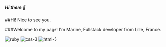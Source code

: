 ##### Hi there 👋

##Hi! Nice to see you.

###Welcome to my page!
I'm Marine, Fullstack developer from Lille, France.

![ruby](https://user-images.githubusercontent.com/114655777/233636334-86d27d4b-6eb2-43ef-882c-39c202a057b2.png)
![css-3](https://user-images.githubusercontent.com/114655777/233636437-b2c096c4-da33-42b3-a11b-17803a32ae89.png)
![html-5](https://user-images.githubusercontent.com/114655777/233636512-75db67ca-3423-49af-985d-70060c0fabe0.png)




<!--
**mbeauvois/mbeauvois** is a ✨ _special_ ✨ repository because its `README.md` (this file) appears on your GitHub profile.

Here are some ideas to get you started:

- 🔭 I’m currently working on ...
- 🌱 I’m currently learning ...
- 👯 I’m looking to collaborate on ...
- 🤔 I’m looking for help with ...recent

- 💬 Ask me about ...
- 📫 How to reach me: ...
- 😄 Pronouns: ...
- ⚡ Fun fact: ...
-->
